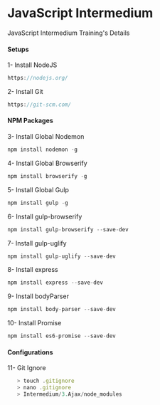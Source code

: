 # JavaScript Intermedium
JavaScript Intermedium Training's Details

#### Setups

1- Install NodeJS
```javascript
https://nodejs.org/
```

2- Install Git
```javascript
https://git-scm.com/
```

#### NPM Packages

3- Install Global Nodemon
```javascript
npm install nodemon -g
```

4- Install Global Browserify
```javascript
npm install browserify -g
```

5- Install Global Gulp
``` javascript
npm install gulp -g
```

6- Install gulp-browserify
```javascript
npm install gulp-browserify --save-dev
```

7- Install gulp-uglify
```javascript
npm install gulp-uglify --save-dev
```

8- Install express
``` javascript
npm install express --save-dev
```

9- Install bodyParser
```javascript
npm install body-parser --save-dev
```

10- Install Promise
```javascript
npm install es6-promise --save-dev
```
#### Configurations

11- Git Ignore
```javascript
   > touch .gitignore
   > nano .gitignore
   > Intermedium/3.Ajax/node_modules
```
